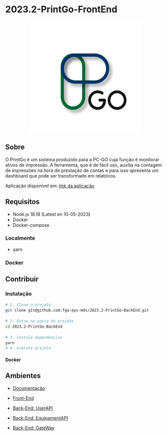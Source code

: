# 2023.2-PrintGo-FrontEnd

<div align="center">
     <img src="assets/logoPrintGo.svg" height="350px" width="350px"> 
</div>

## Sobre

O PrintGo é um sistema produzido para a PC-GO cuja função é monitorar ativos de impressão. A ferramenta, que é de fácil uso, auxilia na contagem de impressões na hora de prestação de contas e para isso apresenta um dashboard que pode ser transformado em relatórios.

Aplicação disponível em: [link da aplicação](?)

## Requisitos

- Node.js 18.18 (Latest en 10-05-2023)
- Docker
- Docker-compose

### Localmente

- yarn

### Docker

## Contribuir

### Instalação

```bash
# 1. Clone o projeto
git clone git@github.com:fga-eps-mds/2023.2-PrintGo-BackEnd.git

# 2. Entre na pasta do projeto
cd 2023.2-PrintGo-BackEnd

# 3. instale dependencias 
yarn
# 4. execute projeto
```

#### Docker


## Ambientes

- [Documentação](https://github.com/fga-eps-mds/2023.2-PrintGo-Doc)

- [Front-End](https://github.com/fga-eps-mds/2023.2-PrintGo-FrontEnd)

- [Back-End: UserAPI](https://github.com/fga-eps-mds/2023.2-PrintGo-BackEnd)
  
- [Back-End: EquipamentAPI](?) 

- [Back-End: GateWay](?) 